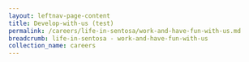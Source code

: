 ```yaml
---
layout: leftnav-page-content
title: Develop-with-us (test)
permalink: /careers/life-in-sentosa/work-and-have-fun-with-us.md
breadcrumb: life-in-sentosa - work-and-have-fun-with-us
collection_name: careers
---
```

